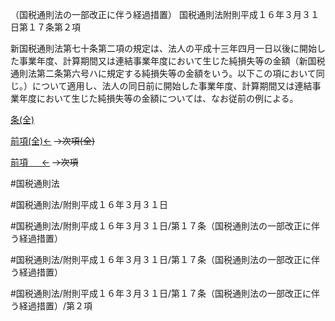 （国税通則法の一部改正に伴う経過措置）
国税通則法附則平成１６年３月３１日第１７条第２項

新国税通則法第七十条第二項の規定は、法人の平成十三年四月一日以後に開始した事業年度、計算期間又は連結事業年度において生じた純損失等の金額（新国税通則法第二条第六号ハに規定する純損失等の金額をいう。以下この項において同じ。）について適用し、法人の同日前に開始した事業年度、計算期間又は連結事業年度において生じた純損失等の金額については、なお従前の例による。

[条(全)](国税通則法＿＿＿＿附則平成１６年３月３１日第１７条_.md)

[前項(全)←](国税通則法＿＿＿＿附則平成１６年３月３１日第１７条第１項_.md)  ~~→次項(全)~~

[前項 　 ←](国税通則法＿＿＿＿附則平成１６年３月３１日第１７条第１項.md)  ~~→次項~~



#国税通則法

#国税通則法/附則平成１６年３月３１日

#国税通則法/附則平成１６年３月３１日/第１７条（国税通則法の一部改正に伴う経過措置）

#国税通則法/附則平成１６年３月３１日/第１７条（国税通則法の一部改正に伴う経過措置）

#国税通則法/附則平成１６年３月３１日/第１７条（国税通則法の一部改正に伴う経過措置）/第２項

